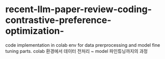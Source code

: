 # recent-llm-paper-review-coding-contrastive-preference-optimization-
code implementation in colab env for data prerprocessing and model fine tuning parts. colab 환경에서 데이터 전처리 ~ model 파인튜닝까지의 과정
